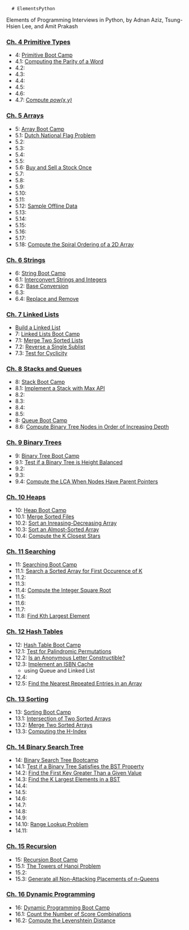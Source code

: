       # ElementsPython
Elements of Programming Interviews in Python, by Adnan Aziz, Tsung-Hsien Lee, and Amit Prakash

### [Ch. 4 Primitive Types](04_primitiveTypes)
- 4: [Primitive Boot Camp](04_primitiveTypes/primitiveBootCamp.ipynb)
- 4.1: [Computing the Parity of a Word](04_primitiveTypes/computeWordParity.ipynb)
- 4.2:
- 4.3:
- 4.4:
- 4.5:
- 4.6:
- 4.7: [Compute *pow(x,y)*](04_primitiveTypes/powXY.ipynb)

### [Ch. 5 Arrays](05_arrays)
- 5: [Array Boot Camp](05_arrays/arrayBootCamp.ipynb)
- 5.1: [Dutch National Flag Problem](05_arrays/dutchFlag.ipynb)
- 5.2:
- 5.3:
- 5.4:
- 5.5:
- 5.6: [Buy and Sell a Stock Once](05_arrays/buySellStockOnce.ipynb)
- 5.7:
- 5.8:
- 5.9:
- 5.10:
- 5.11:
- 5.12: [Sample Offline Data](05_arrays/sampleOfflineData.ipynb)
- 5.13:
- 5.14:
- 5.15:
- 5.16:
- 5.17: 
- 5.18: [Compute the Spiral Ordering of a 2D Array](05_arrays/spiralOrder2D.ipynb)


### [Ch. 6 Strings](06_string)
- 6: [String Boot Camp](06_string/stringBootCamp.ipynb)
- 6.1: [Interconvert Strings and Integers](06_string/interConvertStrInt.ipynb)
- 6.2: [Base Conversion](06_string/baseConversion.ipynb)
- 6.3:
- 6.4: [Replace and Remove](06_string/replaceRemove.ipynb)

### [Ch. 7 Linked Lists](07_linkedList)
- [Build a Linked List](07_linkedList/buildLinkedList.ipynb)
- 7: [Linked Lists Boot Camp](07_linkedList/linkedListBootCamp.ipynb)
- 7.1: [Merge Two Sorted Lists](07_linkedList/mergeTwoSortedLists.ipynb)
- 7.2: [Reverse a Single Sublist](07_linkedList/reverseSublist.ipynb)
- 7.3: [Test for Cyclicity](07_linkedList/testCyclicity.ipynb)

### [Ch. 8 Stacks and Queues](08_stackQueue)
- 8: [Stack Boot Camp](08_stackQueue/stackBootCamp.ipynb)
- 8.1: [Implement a Stack with Max API](08_stackQueue/maxStack.ipynb)
- 8.2: 
- 8.3:
- 8.4:
- 8.5:
- 8: [Queue Boot Camp](08_stackQueue/queueBootCamp.ipynb)
- 8.6: [Compute Binary Tree Nodes in Order of Increasing Depth](08_stackQueue/binaryTreeIncreaseDepth.ipynb)

### [Ch. 9 Binary Trees](09_binaryTrees)
- 9: [Binary Tree Boot Camp](09_binaryTrees/binaryTreeBootCamp.ipynb)
- 9.1: [Test if a Binary Tree is Height Balanced](09_binaryTrees/heightBalanced.ipynb)
- 9.2:
- 9.3:
- 9.4: [Compute the LCA When Nodes Have Parent Pointers](09_binaryTrees/lcaParentPointers.ipynb)

### [Ch. 10 Heaps](10_Heaps)
- 10: [Heap Boot Camp](10_Heaps/heapBootCamp.ipynb)
- 10.1: [Merge Sorted Files](10_Heaps/mergeSortedFiles2.ipynb)
- 10.2: [Sort an Inreasing-Decreasing Array](10_Heaps/sortIncreaseDecrease.ipynb)
- 10.3: [Sort an Almost-Sorted Array](10_Heaps/sortAlmostSorted.ipynb)
- 10.4: [Compute the K Closest Stars](10_Heaps/kClosestStars.ipynb)

### [Ch. 11 Searching](11_searching)
- 11: [Searching Boot Camp](11_searching/searchBootCamp.ipynb)
- 11.1: [Search a Sorted Array for First Occurence of K](11_searching/searchSortedForK.ipynb)
- 11.2:
- 11.3:
- 11.4: [Compute the Integer Square Root](11_searching/computeIntSqrRt.ipynb)
- 11.5:
- 11.6:
- 11.7:
- 11.8: [Find Kth Largest Element](11_searching/findKLargest.ipynb)

### [Ch. 12 Hash Tables](12_hashTable)
- 12: [Hash Table Boot Camp](12_hashTable/htBootCamp.ipynb)
- 12.1: [Test for Palindromic Permutations](12_hashTable/palindromicPermutations.ipynb)
- 12.2: [Is an Anonymous Letter Constructible?](12_hashTable/anonLetter.ipynb)
- 12.3: [Implement an ISBN Cache](12_hashTable/isbnCache.ipynb)
    - using Queue and Linked List 
- 12.4: 
- 12.5: [Find the Nearest Repeated Entries in an Array](12_hashTable/nearestRepeatEntries.ipynb)


### [Ch. 13 Sorting](13_sorting)
- 13: [Sorting Boot Camp](13_sorting/pythonSort.ipynb)
- 13.1: [Intersection of Two Sorted Arrays](13_sorting/intersection.ipynb)
- 13.2: [Merge Two Sorted Arrays](13_sorting/mergeTwoSorted.ipynb)
- 13.3: [Computing the H-Index](13_sorting/hIndex.ipynb)


### [Ch. 14 Binary Search Tree](14_bst)
- 14: [Binary Search Tree Bootcamp](14_bst/bstBootCamp.ipynb)
- 14.1: [Test if a Binary Tree Satisfies the BST Property](14_bst/satisfyBST.ipynb)
- 14.2: [Find the First Key Greater Than a Given Value](14_bst/firstKeyGreaterThan.ipynb)
- 14.3: [Find the K Largest Elements in a BST](14_bst/kLargestBST.ipynb)
- 14.4:
- 14.5:
- 14.6:
- 14.7:
- 14.8:
- 14.9: 
- 14.10: [Range Lookup Problem](14_bst/rangeLookupProb.ipynb)
- 14.11:


### [Ch. 15 Recursion](15_recursion)
- 15: [Recursion Boot Camp](15_recursion/recursionBootCamp.ipynb)
- 15.1: [The Towers of Hanoi Problem](15_recursion/towersHanoi.ipynb)
- 15.2:
- 15.3: [Generate all Non-Attacking Placements of n-Queens](15_recursion/nonattackingPlacements.ipynb)



### [Ch. 16 Dynamic Programming](16_dynamicProgramming)
- 16: [Dynamic Programming Boot Camp](16_dynamicProgramming/dpBootCamp.ipynb)
- 16.1: [Count the Number of Score Combinations](16_dynamicProgramming/scoreCombinations.ipynb)
- 16.2: [Compute the Levenshtein Distance](16_dynamicProgramming/levenshteinD.ipynb)